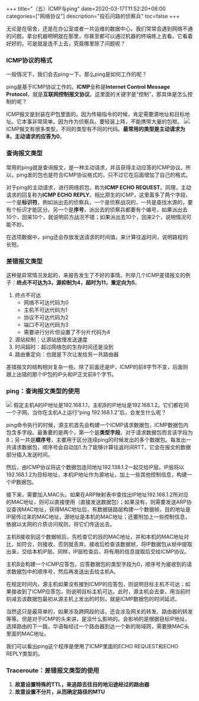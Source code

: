 +++
title="（五）ICMP与ping"
date=2020-03-17T11:52:20+08:00
categories=["网络协议"]
description="投石问路的侦察兵"
toc=false
+++

无论是在宿舍，还是在办公室或者一共运维的数据中心，我们常常会遇到网络不通的问题。拿台机器明明就在那里，你甚至都可以通过机器的终端练上去看。它看着好好的，可是就是连不上去，究竟哪里除了问题呢？

### ICMP协议的格式
一般情况下，我们会去ping一下。那么ping是如何工作的呢？

ping是基于ICMP协议工作的。**ICMP**全称是**Internet Control Message Protocol**，就是**互联网控制报文协议**。这里面的关键字是“控制”，那具体是怎么控制的呢？

ICMP报文是封装在IP包里面的。因为传输指令的时候，肯定需要源地址和目标地址。它本事非常简单。因为作为侦察兵，要轻装上阵，不能携带大量的包袱。
![](https://pic.downk.cc/item/5e704f50e83c3a1e3aebec0d.png)
ICMP报文有很多类型，不同的类型有不同的代码。**最常用的类型是主动请求为8，主动请求的应答为0**。

### 查询报文类型
常用的ping就是查询报文，是一种主动请求，并且获得主动应答的ICMP协议。所以，ping发的包也是符合ICMP协议格式的，只不过它在后面增加了自己的格式。

对于ping的主动请求，进行网络抓包，称为**ICMP ECHO REQUEST**。同理，主动请求的回复称为**ICMP ECHO REPLY**。相比原生的ICMP，这里面多了两个字段，一个是**标识符**，例如派出去的侦察兵，一个是侦察战况的，一共是查找水源的，要有个标识才能区分。另一个是**序号**，派出去的侦察兵都要有个编号，如果派出去10个，回来10个，就说明前方战况不错；如果派出去10个，回来2个，说明情况可能不妙。

在选项数据中，ping还会存放发送请求的时间值，来计算往返时间，说明路程的长短。

### 差错报文类型
这种是异常情况发起的，来报告发生了不好的事情。列举几个ICMP差错报文的例子：**终点不可达为3，源抑制为4，超时为11，重定向为5**。
1. 终点不可达
    + 网络不可达代码为0
    + 主机不可达代码为1
    + 协议不可达代码为2
    + 端口不可达代码为3
    + 需要进行分片但设置了不分片代码为4
2. 源站抑制：让源站放慢发送速度
3. 时间超时：超过网络包的生存时间还是没到
4. 路由重定向：也就是下次让发给另一共路由器

差错报文的结构相对复杂一些。除了前面还是IP，ICMP的前8字节不变，后面则跟上出错的那个IP包的IP头和IP正文前8个字节。

### ping：查询报文类型的使用
![](https://pic.downk.cc/item/5e7065c2e83c3a1e3afeb202.png)
假定主机A的IP地址是192.168.1.1，主机B的IP地址是192.168.1.2。它们都在同一个子网，当你在主机A上运行“ping 192.168.1.2”后，会发生什么呢？

ping命令执行的时候，源主机首先会构建一个ICMP请求数据包，ICMP数据包内包含多字段。最重要的是两个，第一个是**类型字段**，对于请求数据包而言该字段为8；另一共是**顺序号**，主要用于区分连续ping的时候发出的多个数据包。每发出一共请求数据包，顺序号会自动加1.为了能够计算往返时间RTT，它会在报文的数据部分插入发送时间。

然后，由ICMP协议将这个数据包连同地址192.138.1.2一起交给IP层。IP层将以192.168.1.2为目标地址，本机IP地址作为源地址，加上一些其他控制信息，构建一个IP数据包。

接下来，需要加入MAC头。如果在ARP映射表中查找出IP地址192.168.1.2所对应的MAC地址，则可以直接使用（直接发送数据包）；如果没有，则需要发送ARP协议查询MAC地址，获得MAC地址后，有数据链路层构建一个数据帧，目的地址是IP层传过来的MAC地址，源地址是本机的MAC地址；还要附加上一些控制信息，依据以太网的介质访问规则，将它们传送出去。

主机B接收到这个数据帧后，先检查它的目的MAC地址，并和本机的MAC地址对比，如符合，则接收，否则就丢弃。接收后检查该数据帧，将IP数据包从帧中提取出来，交给本机IP层。同样，IP层检查后，将有用的信息提取后交给ICMP协议。

主机B会构建一个ICMP应答包，应答数据包的类型字段为0，顺序号为接收到的请求数据包中的顺序号，然后再发送出去给主机A。

在规定时间内，源主机如果没有接到ICMP的应答包，则说明目标主机不可达；如果接收到了ICMP应答包，则说明目标主机可达。此时，源主机会去查，用当前时刻减去该数据包最初从源主机上发出的时刻，就是ICMP数据包的时间延迟。

当然这只是最简单的，如果涉及跨网段的话，还会涉及网关的转发、路由器的转发等等。但是对于ICMP的头来讲，是没什么影响的。会影响的是根据目标IP地址，选择路由的下一跳，华语每经过一个路由器到达一个新的局域网，需要换MAC头里面的MAC地址。

我们可以看出ping这个程序是使用了ICMP里面的ECHO REQUEST和ECHO REPLY类型的。

### Traceroute：差错报文类型的使用
1. **故意设置特殊的TTL，来追踪去往目的地沿途经过的路由器**
2. **故意设置不分片，从而确定路径的MTU**
